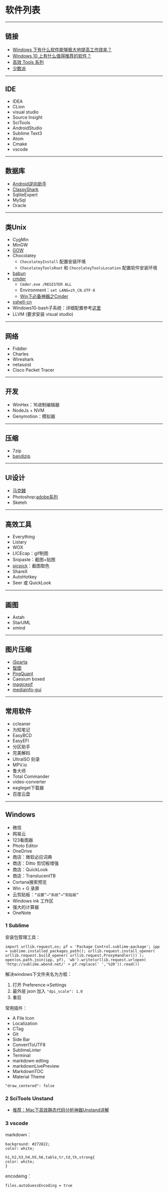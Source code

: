 # 软件列表

---
## 链接

- [Windows 下有什么软件能够极大地提高工作效率？](https://www.zhihu.com/question/22919326)
- [Windows 10 上有什么值得推荐的软件？](https://www.zhihu.com/question/36847530)
- [高效 Tools 系列](https://jeffjade.com/tags/Toss/)
- [少数派](https://sspai.com/topics)


---
##  IDE

- IDEA
- CLion
- visual studio
- Source Insight
- SciTools
- AndroidStudio
- Sublime Text3
- Atom
- Cmake
- vscode


---
## 数据库

- [Android逆向助手](http://www.dayanzai.me/android-hack.html)
- [ClassyShark](https://github.com/google/android-classyshark/releases)
- SqliteExpert
- MySql
- Oracle


---
## 类Unix

- CygMin
- MinGW
- [GOW](https://github.com/bmatzelle/gow)
- Chocolatey
    - `ChocolateyInstall` 配置安装环境
    - `ChocolateyToolsRoot` 和 `ChocolateyToolsLocation`  配置软件安装环境
- [babun](http://babun.github.io/)
- [cmder](http://cmder.net/)
    - `Cmder.exe /REGISTER ALL`
    - Environment：`set LANG=zh_CN.UTF-8`
    - [Win下必备神器之Cmder](https://jeffjade.com/2016/01/13/2016-01-13-windows-software-cmder/)
- [xshell-cn](http://www.xshellcn.com/xshell.html)
- Windows10-bash子系统：详细配置参考[这里](http://www.jianshu.com/p/bc38ed12da1d)
- LLVM (要求安装 visual studio)


---
##  网络

- Fiddler
- Charles
- Wireshark
- netassist
- Cisco Packet Tracer


---
## 开发

- WinHex：16进制编辑器
- NodeJs + NVM
- Genymotion：模拟器


---
## 压缩

- 7zip
- [bandizip](http://www.bandisoft.com/bandizip/)

---
##  UI设计

- [马克鳗](http://www.getmarkman.com/)
- Photoshop:[adobe系列](http://adobe.v404.cn/adobe/)
- Sketeh

---
##  高效工具

- Everything
- Listary
- WOX
- LICEcap：gif制图
- Snipaste：截图+贴图
- [picpick](http://ngwin.com/picpick/readme)：截图取色
- ShareX
- AutoHotkey
- Seer 或 QuickLook

---
##  画图

- Astah
- StarUML
- xmind

---
##  图片压缩

- [iSparta](http://isparta.github.io/)
- [智图](http://zhitu.isux.us/index.php/preview/download)
- [PngQuant](https://pngquant.org/)
- Caesium boxed
- [magicexif](http://www.magicexif.com/)
- [mediainfo-gui](s://sourceforge.net/projects/mediainfo/files/binary/mediainfo-gui/0.7.58/)

---
##  常用软件

- ccleaner
- 为知笔记
- EasyBCD
- EasyEFI
- 分区助手
- 完美解码
- UltralSO 刻录
- MPV.io
- 鲁大师
- Total Commander
- video-converter
- eagleget下载器
- 百度云盘

---
## Windows

- 微信
- 网易云
- 123看图器
- Photo Editor
- OneDrive
- 商店：微软必应词典
- 商店：Ditto 剪切板增强
- 商店：QuickLook
- 商店：TranslucentTB
- Cortana搜索预览
- Win + G 录屏
- 云剪贴板：`“设置”→“系统”→“剪贴板”`
- Windows ink 工作区
- 强大的计算器
- OneNote

### 1 Sublime


安装包管理工具：

```
import urllib.request,os; pf = 'Package Control.sublime-package'; ipp = sublime.installed_packages_path(); urllib.request.install_opener( urllib.request.build_opener( urllib.request.ProxyHandler()) ); open(os.path.join(ipp, pf), 'wb').write(urllib.request.urlopen( 'http://sublime.wbond.net/' + pf.replace(' ','%20')).read())
```

解决windows下文件夹名为方框：

1. 打开 Preference->Settings
2. 最外层 json 加入 `"dpi_scale": 1.0`
3. 重启

常用插件：

- A File Icon
- Localization
- CTag
- Git
- Side Bar
- ConvertToUTF8
- SublimeLinter
- Terminal
- markdown edting
- markdownLivePreview
- MarkdownTOC
- Material Theme

```
"draw_centered": false
```

### 2 SciTools Unstand

- [推荐：Mac下高效静态代码分析神器Unstand详解](http://mp.weixin.qq.com/s?__biz=MzA5MTUzODAzNw==&mid=2650744718&idx=1&sn=e739b6d211e913721ad0f09ce65d2fa1&scene=2&srcid=0502oierWP6qyZopRaXWhvif&from=timeline&isappinstalled=0#wechat_redirect)

### 3 vscode

markdown：

```
background: #272822;
color: white;

h1,h2,h3,h4,h5,h6,table,tr,td,th,strong{
color: white;
}
```

encodeing：
```
files.autoGuessEncoding = true
```

